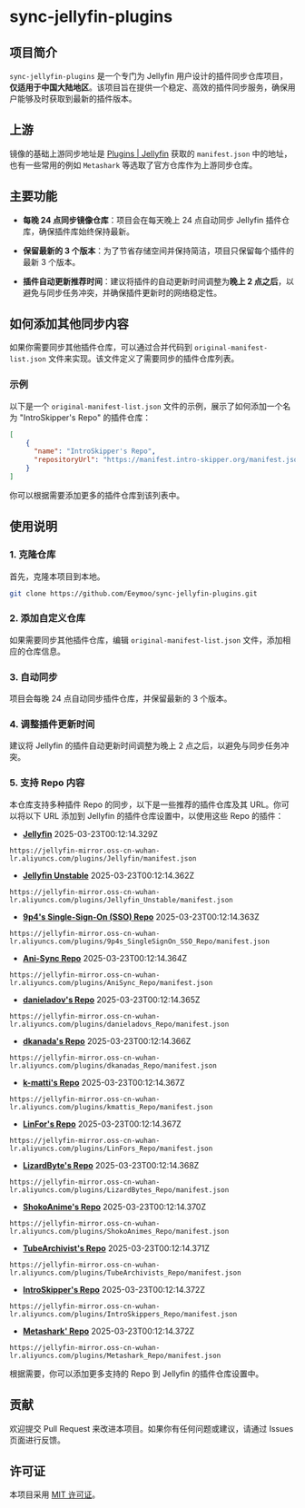 # sync-jellyfin-plugins

## 项目简介

`sync-jellyfin-plugins` 是一个专门为 Jellyfin 用户设计的插件同步仓库项目，**仅适用于中国大陆地区**。该项目旨在提供一个稳定、高效的插件同步服务，确保用户能够及时获取到最新的插件版本。


## 上游

镜像的基础上游同步地址是 [Plugins | Jellyfin](https://jellyfin.org/docs/general/server/plugins/#official-jellyfin-plugin-repositories) 获取的 `manifest.json` 中的地址，也有一些常用的例如 `Metashark` 等选取了官方仓库作为上游同步仓库。

## 主要功能

- **每晚 24 点同步镜像仓库**：项目会在每天晚上 24 点自动同步 Jellyfin 插件仓库，确保插件库始终保持最新。
  
- **保留最新的 3 个版本**：为了节省存储空间并保持简洁，项目只保留每个插件的最新 3 个版本。

- **插件自动更新推荐时间**：建议将插件的自动更新时间调整为**晚上 2 点之后**，以避免与同步任务冲突，并确保插件更新时的网络稳定性。

## 如何添加其他同步内容

如果你需要同步其他插件仓库，可以通过合并代码到 `original-manifest-list.json` 文件来实现。该文件定义了需要同步的插件仓库列表。

### 示例

以下是一个 `original-manifest-list.json` 文件的示例，展示了如何添加一个名为 "IntroSkipper's Repo" 的插件仓库：

```json
[
    {
      "name": "IntroSkipper's Repo",
      "repositoryUrl": "https://manifest.intro-skipper.org/manifest.json"
    }
]
```

你可以根据需要添加更多的插件仓库到该列表中。

## 使用说明

### 1. 克隆仓库
首先，克隆本项目到本地。

```bash
git clone https://github.com/Eeymoo/sync-jellyfin-plugins.git
```

### 2. 添加自定义仓库
如果需要同步其他插件仓库，编辑 `original-manifest-list.json` 文件，添加相应的仓库信息。

### 3. 自动同步
项目会每晚 24 点自动同步插件仓库，并保留最新的 3 个版本。

### 4. 调整插件更新时间
建议将 Jellyfin 的插件自动更新时间调整为晚上 2 点之后，以避免与同步任务冲突。

### 5. 支持 Repo 内容
本仓库支持多种插件 Repo 的同步，以下是一些推荐的插件仓库及其 URL。你可以将以下 URL 添加到 Jellyfin 的插件仓库设置中，以使用这些 Repo 的插件：


- **[Jellyfin](https://repo.jellyfin.org/files/plugin/manifest.json)** 2025-03-23T00:12:14.329Z

```
https://jellyfin-mirror.oss-cn-wuhan-lr.aliyuncs.com/plugins/Jellyfin/manifest.json
```


- **[Jellyfin Unstable](https://repo.jellyfin.org/files/plugin-unstable/manifest.json)** 2025-03-23T00:12:14.362Z

```
https://jellyfin-mirror.oss-cn-wuhan-lr.aliyuncs.com/plugins/Jellyfin_Unstable/manifest.json
```


- **[9p4's Single-Sign-On (SSO) Repo](https://raw.githubusercontent.com/9p4/jellyfin-plugin-sso/manifest-release/manifest.json)** 2025-03-23T00:12:14.363Z

```
https://jellyfin-mirror.oss-cn-wuhan-lr.aliyuncs.com/plugins/9p4s_SingleSignOn_SSO_Repo/manifest.json
```


- **[Ani-Sync Repo](https://raw.githubusercontent.com/vosmiic/jellyfin-ani-sync/master/manifest.json)** 2025-03-23T00:12:14.364Z

```
https://jellyfin-mirror.oss-cn-wuhan-lr.aliyuncs.com/plugins/AniSync_Repo/manifest.json
```


- **[danieladov's Repo](https://raw.githubusercontent.com/danieladov/JellyfinPluginManifest/master/manifest.json)** 2025-03-23T00:12:14.365Z

```
https://jellyfin-mirror.oss-cn-wuhan-lr.aliyuncs.com/plugins/danieladovs_Repo/manifest.json
```


- **[dkanada's Repo](https://raw.githubusercontent.com/dkanada/jellyfin-plugin-intros/master/manifest.json)** 2025-03-23T00:12:14.366Z

```
https://jellyfin-mirror.oss-cn-wuhan-lr.aliyuncs.com/plugins/dkanadas_Repo/manifest.json
```


- **[k-matti's Repo](https://raw.githubusercontent.com/k-matti/jellyfin-plugin-repository/master/manifest.json)** 2025-03-23T00:12:14.367Z

```
https://jellyfin-mirror.oss-cn-wuhan-lr.aliyuncs.com/plugins/kmattis_Repo/manifest.json
```


- **[LinFor's Repo](https://raw.githubusercontent.com/LinFor/jellyfin-plugin-kinopoisk/master/dist/manifest.json)** 2025-03-23T00:12:14.367Z

```
https://jellyfin-mirror.oss-cn-wuhan-lr.aliyuncs.com/plugins/LinFors_Repo/manifest.json
```


- **[LizardByte's Repo](https://app.lizardbyte.dev/jellyfin-plugin-repo/manifest.json)** 2025-03-23T00:12:14.368Z

```
https://jellyfin-mirror.oss-cn-wuhan-lr.aliyuncs.com/plugins/LizardBytes_Repo/manifest.json
```


- **[ShokoAnime's Repo](https://raw.githubusercontent.com/ShokoAnime/Shokofin/metadata/stable/manifest.json)** 2025-03-23T00:12:14.370Z

```
https://jellyfin-mirror.oss-cn-wuhan-lr.aliyuncs.com/plugins/ShokoAnimes_Repo/manifest.json
```


- **[TubeArchivist's Repo](https://raw.githubusercontent.com/tubearchivist/tubearchivist-jf-plugin/master/manifest.json)** 2025-03-23T00:12:14.371Z

```
https://jellyfin-mirror.oss-cn-wuhan-lr.aliyuncs.com/plugins/TubeArchivists_Repo/manifest.json
```


- **[IntroSkipper's Repo](https://raw.githubusercontent.com/intro-skipper/intro-skipper/refs/heads/10.10/manifest.json)** 2025-03-23T00:12:14.372Z

```
https://jellyfin-mirror.oss-cn-wuhan-lr.aliyuncs.com/plugins/IntroSkippers_Repo/manifest.json
```


- **[Metashark' Repo](https://github.com/cxfksword/jellyfin-plugin-metashark/releases/download/manifest/manifest_cn.json)** 2025-03-23T00:12:14.372Z

```
https://jellyfin-mirror.oss-cn-wuhan-lr.aliyuncs.com/plugins/Metashark_Repo/manifest.json
```


根据需要，你可以添加更多支持的 Repo 到 Jellyfin 的插件仓库设置中。

## 贡献

欢迎提交 Pull Request 来改进本项目。如果你有任何问题或建议，请通过 Issues 页面进行反馈。

## 许可证

本项目采用 [MIT 许可证](LICENSE)。